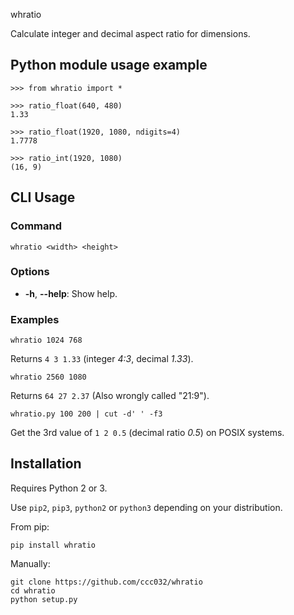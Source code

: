  whratio

Calculate integer and decimal aspect ratio for dimensions.

## Python module usage example

    >>> from whratio import *

    >>> ratio_float(640, 480)
    1.33

    >>> ratio_float(1920, 1080, ndigits=4)
    1.7778

    >>> ratio_int(1920, 1080)
    (16, 9)

## CLI Usage

### Command

    whratio <width> <height>

### Options

- **-h**, **--help**: Show help.

### Examples

    whratio 1024 768

Returns `4 3 1.33` (integer *4:3*, decimal *1.33*).

    whratio 2560 1080

Returns `64 27 2.37` (Also wrongly called "21:9").

    whratio.py 100 200 | cut -d' ' -f3

Get the 3rd value of `1 2 0.5` (decimal ratio *0.5*) on POSIX systems.

## Installation

Requires Python 2 or 3.

Use `pip2`, `pip3`, `python2` or `python3` depending on your distribution.

From pip:

    pip install whratio

Manually:

    git clone https://github.com/ccc032/whratio
    cd whratio
    python setup.py
